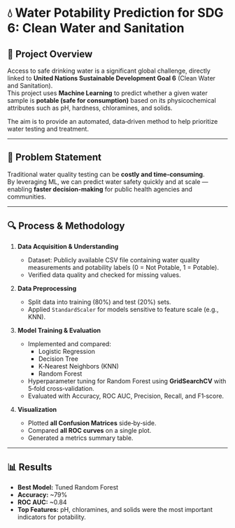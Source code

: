 # 💧 Water Potability Prediction for SDG 6: Clean Water and Sanitation

## 📌 Project Overview
Access to safe drinking water is a significant global challenge, directly linked to **United Nations Sustainable Development Goal 6** (Clean Water and Sanitation).  
This project uses **Machine Learning** to predict whether a given water sample is **potable (safe for consumption)** based on its physicochemical attributes such as pH, hardness, chloramines, and solids.  

The aim is to provide an automated, data‑driven method to help prioritize water testing and treatment.

---

## 🎯 Problem Statement
Traditional water quality testing can be **costly and time‑consuming**.  
By leveraging ML, we can predict water safety quickly and at scale — enabling **faster decision-making** for public health agencies and communities.

---

## 🔍 Process & Methodology
1. **Data Acquisition & Understanding**
   - Dataset: Publicly available CSV file containing water quality measurements and potability labels (0 = Not Potable, 1 = Potable).
   - Verified data quality and checked for missing values.
   
2. **Data Preprocessing**
   - Split data into training (80%) and test (20%) sets.
   - Applied `StandardScaler` for models sensitive to feature scale (e.g., KNN).

3. **Model Training & Evaluation**
   - Implemented and compared:
     - Logistic Regression
     - Decision Tree
     - K‑Nearest Neighbors (KNN)
     - Random Forest
   - Hyperparameter tuning for Random Forest using **GridSearchCV** with 5‑fold cross‑validation.
   - Evaluated with Accuracy, ROC AUC, Precision, Recall, and F1‑score.

4. **Visualization**
   - Plotted **all Confusion Matrices** side‑by‑side.
   - Compared **all ROC curves** on a single plot.
   - Generated a metrics summary table.

---

## 📊 Results
- **Best Model:** Tuned Random Forest
- **Accuracy:** ~79%  
- **ROC AUC:** ~0.84  
- **Top Features:** pH, chloramines, and solids were the most important indicators for potability.
